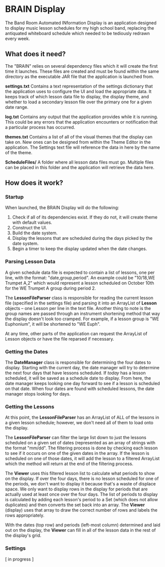 # BRAIN Display

The Band Room Automated INformation Display is an application designed to display music lesson schedules for my high school band, replacing the antiquated whiteboard schedule which needed to be tediously redrawn every week. 

## What does it need?
The "BRAIN" relies on several dependency files which it will create the first time it launches.  These files are created and must be found within the same directory as the executable JAR file that the application is launched from.  

**settings.txt** Contains a text representation of the settings dictionary that the application uses to configure the UI and load the appropriate data.  It keeps track of which lesson data file to display, the display theme, and whether to load a secondary lesson file over the primary one for a given date range.

**log.txt** Contains any output that the application provides while it is running.  This could be any errors that the application encounters or notification that a particular process has occurred.

**themes.txt** Contains a list of all of the visual themes that the display can take on.  New ones can be designed from within the Theme Editor in the application.  The Settings text file will reference the data in here by the name of the theme.

**ScheduleFiles/** A folder where all lesson data files must go.  Multiple files can be placed in this folder and the application will retrieve the data here.



## How does it work?

### Startup ###
When launched, the BRAIN Display will do the following:
1. Check if all of its dependencies exist.  If they do not, it will create theme with default values.
2. Construct the UI.
3. Build the date system.
4. Display the lessons that are scheduled during the days picked by the date system.
5. Begin a timer to keep the display updated when the date changes.

### Parsing Lesson Data ###
A given schedule data file is expected to contain a list of lessons, one per line, with the format: "date,group,period".  An example could be "10/18,WE Trumpet A,2" which would represent a lesson scheduled on October 10th for the WE Trumpet A group during period 2.

The **LessonFileParser** class is responsible for reading the current lesson file (specified in the settings file) and parsing it into an ArrayList of **Lesson** objects – one Lesson per line in the text file.  Another thing to note is the group names are passed through an instrument shortening method that way the display doesn't look too cramped.  For example, if a lesson group is "WE Euphonium", it will be shortened to "WE Euph".

At any time, other parts of the application can request the ArrayList of Lesson objects or have the file reparsed if necessary.

### Getting the Dates ###
The **DateManager** class is responsible for determining the four dates to display.  Starting with the current day, the date manager will try to determine the next four days that have lessons scheduled.  If *today* has a lesson scheduled, it will be saved as a schedule date to display.  From here, the date manager keeps looking one day forward to see if a lesson is scheduled on that date.  When four dates are found with scheduled lessons, the date manager stops looking for days. 

### Getting the Lessons ###
At this point, the **LessonFileParser** has an ArrayList of ALL of the lessons in a given lesson schedule; however, we don't need all of them to load onto the display.

The **LessonFileParser** can filter the large list down to just the lessons scheduled on a given set of dates (represented as an array of strings with the format "mm/dd".  The filtering process is done by checking each lesson to see if it occurs on one of the given dates in the array.  If the lesson is scheduled on one of those dates, it will add the lesson to a filtered ArrayList which the method will return at the end of the filtering process.

The **Viewer** uses this filtered lesson list to calculate what periods to show on the display.  If over the four days, there is no lesson scheduled for one of the periods, we don't want to display it because that's a waste of displace space.  We only want to display rows in the display for periods that are actually used at least once over the four days.  The list of periods to display is calculated by adding each lesson's period to a Set (which does not allow duplicates) and then converts the set back into an array.  The **Viewer** (display) uses that array to draw the correct number of rows and labels the rows appropriately.  

With the dates (top row) and periods (left-most column) determined and laid out on the display, the **Viewer** can fill in all of the lesson data in the rest of the display's grid.

### Settings ###
[ in progress ]
